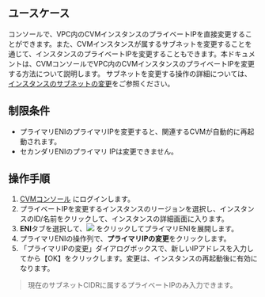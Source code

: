 ## ユースケース

コンソールで、VPC内のCVMインスタンスのプライベートIPを直接変更することができます。また、CVMインスタンスが属するサブネットを変更することを通じて、インスタンスのプライベートIPを変更することもできます。本ドキュメントは、CVMコンソールでVPC内のCVMインスタンスのプライベートIPを変更する方法について説明します。
サブネットを変更する操作の詳細については、[インスタンスのサブネットの変更](https://intl.cloud.tencent.com/document/product/213/16565)をご参照ください。

## 制限条件

- プライマリENIのプライマリIPを変更すると、関連するCVMが自動的に再起動されます。
- セカンダリENIのプライマリ IPは変更できません。

## 操作手順

1. [CVMコンソール](https://console.cloud.tencent.com/cvm/index) にログインします。
2. プライベートIPを変更するインスタンスのリージョンを選択し、インスタンスのID/名前をクリックして、インスタンスの詳細画面に入ります。
3. **ENI**タブを選択して、<img src="https://main.qcloudimg.com/raw/57a0c76b72cd97bd80bf857cd30c867a.png" style="margin: 0;"></img> をクリックしてプライマリENIを展開します。
4. プライマリENIの操作列で、**プライマリIPの変更**をクリックします。
5. 「プライマリIPの変更」ダイアログボックスで、新しいIPアドレスを入力してから【OK】をクリックします。変更は、インスタンスの再起動後に有効になります。
> 現在のサブネットCIDRに属するプライベートIPのみ入力できます。
>

